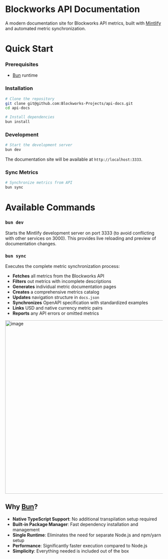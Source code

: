 # Blockworks API Documentation

A modern documentation site for Blockworks API metrics, built with [Mintlify](https://mintlify.com) and automated metric synchronization.

# Quick Start

### Prerequisites

- [Bun](https://bun.sh) runtime

### Installation

```bash
# Clone the repository
git clone git@github.com:Blockworks-Projects/api-docs.git
cd api-docs

# Install dependencies
bun install
```

### Development

```bash
# Start the development server
bun dev
```

The documentation site will be available at `http://localhost:3333`.

### Sync Metrics

```bash
# Synchronize metrics from API
bun sync
```

# Available Commands

### `bun dev`
Starts the Mintlify development server on port 3333 (to avoid conflicting with other services on 3000). This provides live reloading and preview of documentation changes.

### `bun sync`
Executes the complete metric synchronization process:

- **Fetches** all metrics from the Blockworks API
- **Filters** out metrics with incomplete descriptions
- **Generates** individual metric documentation pages
- **Creates** a comprehensive metrics catalog
- **Updates** navigation structure in `docs.json`
- **Synchronizes** OpenAPI specification with standardized examples
- **Links** USD and native currency metric pairs
- **Reports** any API errors or omitted metrics

<img width="621" height="553" alt="image" src="https://github.com/user-attachments/assets/0a7d9eae-23dd-41e5-946b-597cf844759b" />

## Why [Bun](https://bun.sh)?

- **Native TypeScript Support**: No additional transpilation setup required
- **Built-in Package Manager**: Fast dependency installation and management
- **Single Runtime**: Eliminates the need for separate Node.js and npm/yarn setup
- **Performance**: Significantly faster execution compared to Node.js
- **Simplicity**: Everything needed is included out of the box
